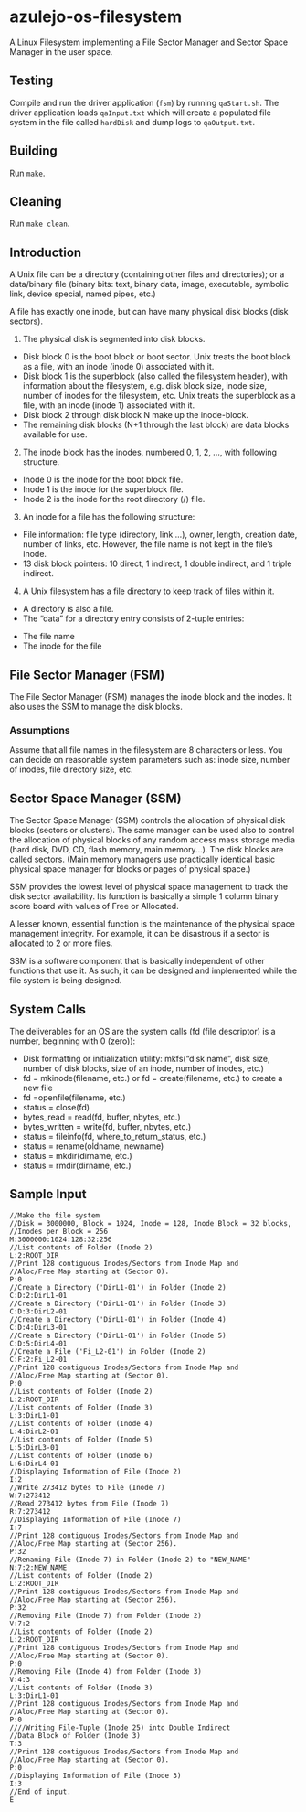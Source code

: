 # azulejo-os-filesystem

A Linux Filesystem implementing a File Sector Manager and Sector Space Manager in the user space.

## Testing

Compile and run the driver application (`fsm`) by running `qaStart.sh`. The driver application loads `qaInput.txt` which will create a populated file system in the file called `hardDisk` and dump logs to `qaOutput.txt`.

## Building

Run `make`.

## Cleaning

Run `make clean`.

## Introduction

A Unix file can be a directory (containing other files and directories); or a data/binary file (binary bits: text, binary data, image, executable, symbolic link, device special, named pipes, etc.)

A file has exactly one inode, but can have many physical disk blocks (disk sectors).

1. The physical disk is segmented into disk blocks.

- Disk block 0 is the boot block or boot sector. Unix treats the boot block as a file, with an inode (inode 0) associated with it.
- Disk block 1 is the superblock (also called the filesystem header), with information about the filesystem, e.g. disk block size, inode size, number of inodes for the filesystem, etc. Unix treats the superblock as a file, with an inode (inode 1) associated with it.
- Disk block 2 through disk block N make up the inode-block.
- The remaining disk blocks (N+1 through the last block) are data blocks available for use.

2. The inode block has the inodes, numbered 0, 1, 2, ..., with following structure.

- Inode 0 is the inode for the boot block file.
- Inode 1 is the inode for the superblock file.
- Inode 2 is the inode for the root directory (/) file.

3. An inode for a file has the following structure:

- File information: file type (directory, link ...), owner, length, creation date, number of links, etc. However, the file name is not kept in the file’s inode.
- 13 disk block pointers: 10 direct, 1 indirect, 1 double indirect, and 1 triple indirect.

4. A Unix filesystem has a file directory to keep track of files within it.

- A directory is also a file.
- The “data” for a directory entry consists of 2-tuple entries:

* The file name
* The inode for the file

## File Sector Manager (FSM)

The File Sector Manager (FSM) manages the inode block and the inodes. It also uses the SSM to manage the disk blocks.

### Assumptions

Assume that all file names in the filesystem are 8 characters or less. You can decide on reasonable system parameters such as: inode size, number of inodes, file directory size, etc.

## Sector Space Manager (SSM)

The Sector Space Manager (SSM) controls the allocation of physical disk blocks (sectors or clusters). The same manager can be used also to control the allocation of physical blocks of any random access mass storage media (hard disk, DVD, CD, flash memory, main memory...). The disk blocks are called sectors. (Main memory managers use practically identical basic physical space manager for blocks or pages of physical space.)

SSM provides the lowest level of physical space management to track the disk sector availability. Its function is basically a simple 1 column binary score board with values of Free
or Allocated.

A lesser known, essential function is the maintenance of the physical space management integrity. For example, it can be disastrous if a sector is allocated to 2 or more files.

SSM is a software component that is basically independent of other functions that use it. As such, it can be designed and implemented while the file system is being designed.

## System Calls

The deliverables for an OS are the system calls (fd (file descriptor) is a number, beginning with 0 (zero)):

- Disk formatting or initialization utility: mkfs(“disk name”, disk size, number of disk blocks, size of an inode, number of inodes, etc.)
- fd = mkinode(filename, etc.) or fd = create(filename, etc.) to create a new file
- fd =openfile(filename, etc.)
- status = close(fd)
- bytes_read = read(fd, buffer, nbytes, etc.)
- bytes_written = write(fd, buffer, nbytes, etc.)
- status = fileinfo(fd, where_to_return_status, etc.)
- status = rename(oldname, newname)
- status = mkdir(dirname, etc.)
- status = rmdir(dirname, etc.)

## Sample Input

```
//Make the file system
//Disk = 3000000, Block = 1024, Inode = 128, Inode Block = 32 blocks,
//Inodes per Block = 256
M:3000000:1024:128:32:256
//List contents of Folder (Inode 2)
L:2:ROOT_DIR
//Print 128 contiguous Inodes/Sectors from Inode Map and
//Aloc/Free Map starting at (Sector 0).
P:0
//Create a Directory ('DirL1-01') in Folder (Inode 2)
C:D:2:DirL1-01
//Create a Directory ('DirL1-01') in Folder (Inode 3)
C:D:3:DirL2-01
//Create a Directory ('DirL1-01') in Folder (Inode 4)
C:D:4:DirL3-01
//Create a Directory ('DirL1-01') in Folder (Inode 5)
C:D:5:DirL4-01
//Create a File ('Fi_L2-01') in Folder (Inode 2)
C:F:2:Fi_L2-01
//Print 128 contiguous Inodes/Sectors from Inode Map and
//Aloc/Free Map starting at (Sector 0).
P:0
//List contents of Folder (Inode 2)
L:2:ROOT_DIR
//List contents of Folder (Inode 3)
L:3:DirL1-01
//List contents of Folder (Inode 4)
L:4:DirL2-01
//List contents of Folder (Inode 5)
L:5:DirL3-01
//List contents of Folder (Inode 6)
L:6:DirL4-01
//Displaying Information of File (Inode 2)
I:2
//Write 273412 bytes to File (Inode 7)
W:7:273412
//Read 273412 bytes from File (Inode 7)
R:7:273412
//Displaying Information of File (Inode 7)
I:7
//Print 128 contiguous Inodes/Sectors from Inode Map and
//Aloc/Free Map starting at (Sector 256).
P:32
//Renaming File (Inode 7) in Folder (Inode 2) to "NEW_NAME"
N:7:2:NEW_NAME
//List contents of Folder (Inode 2)
L:2:ROOT_DIR
//Print 128 contiguous Inodes/Sectors from Inode Map and
//Aloc/Free Map starting at (Sector 256).
P:32
//Removing File (Inode 7) from Folder (Inode 2)
V:7:2
//List contents of Folder (Inode 2)
L:2:ROOT_DIR
//Print 128 contiguous Inodes/Sectors from Inode Map and
//Aloc/Free Map starting at (Sector 0).
P:0
//Removing File (Inode 4) from Folder (Inode 3)
V:4:3
//List contents of Folder (Inode 3)
L:3:DirL1-01
//Print 128 contiguous Inodes/Sectors from Inode Map and
//Aloc/Free Map starting at (Sector 0).
P:0
////Writing File-Tuple (Inode 25) into Double Indirect
//Data Block of Folder (Inode 3)
T:3
//Print 128 contiguous Inodes/Sectors from Inode Map and
//Aloc/Free Map starting at (Sector 0).
P:0
//Displaying Information of File (Inode 3)
I:3
//End of input.
E
```
